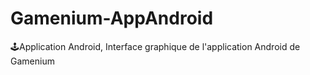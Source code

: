 # Gamenium-AppAndroid
 🕹️Application Android, Interface graphique de l'application Android de Gamenium
